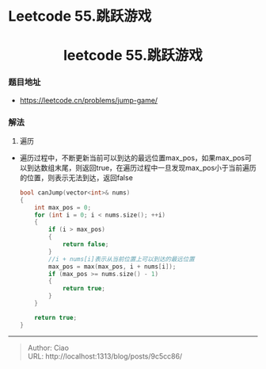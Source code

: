 # Leetcode 55.跳跃游戏


<!--more-->

<h1 align="center">leetcode 55.跳跃游戏</h1>

### 题目地址
  * https://leetcode.cn/problems/jump-game/

### 解法
  1. 遍历
  * 遍历过程中，不断更新当前可以到达的最远位置max_pos，如果max_pos可以到达数组末尾，则返回true，在遍历过程中一旦发现max_pos小于当前遍历的位置，则表示无法到达，返回false
    ```C++
    bool canJump(vector<int>& nums) 
    {
        int max_pos = 0;
        for (int i = 0; i < nums.size(); ++i)
        {
            if (i > max_pos)
            {
                return false;
            }
            //i + nums[i]表示从当前位置上可以到达的最远位置
            max_pos = max(max_pos, i + nums[i]);
            if (max_pos >= nums.size() - 1)
            {
                return true;
            }
        }

        return true;
    }
    ```



---

> Author: Ciao  
> URL: http://localhost:1313/blog/posts/9c5cc86/  


